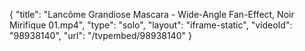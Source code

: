 {
    "title": "Lanc&ocirc;me Grandiose Mascara - Wide-Angle Fan-Effect, Noir Mirifique 01.mp4",
    "type": "solo",
    "layout": "iframe-static",
    "videoId": "98938140",
    "url": "\/tvpembed\/98938140"
}